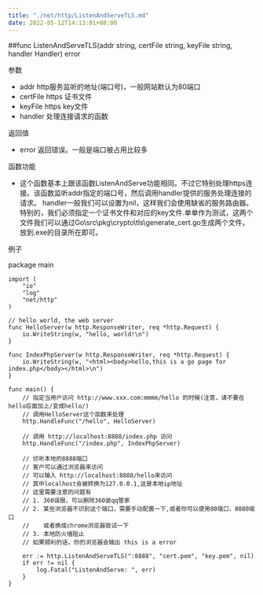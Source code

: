 ```yaml
---
title: "./net/http/ListenAndServeTLS.md"
date: 2022-05-12T14:13:01+08:00
---
```

##func ListenAndServeTLS(addr string, certFile string, keyFile string, handler Handler) error 

参数

- addr http服务监听的地址(端口号)，一般网站默认为80端口
- certFile https 证书文件
- keyFile https key文件
- handler 处理连接请求的函数


返回值

- error 返回错误。一般是端口被占用比较多

函数功能 

- 这个函数基本上跟该函数ListenAndServe功能相同。不过它特别处理https连接。该函数监听addr指定的端口号，然后调用handler提供的服务处理连接的请求。
handler一般我们可以设置为nil，这样我们会使用缺省的服务路由器。特别的，我们必须指定一个证书文件和对应的key文件.单单作为测试，这两个文件我们可以通过Go\src\pkg\crypto\tls\generate_cert.go生成两个文件，放到.exe的目录所在即可。


例子

  package main
	
	import (
		"io"
		"log"
		"net/http"
	)
	
	// hello world, the web server
	func HelloServer(w http.ResponseWriter, req *http.Request) {
		io.WriteString(w, "hello, world!\n")
	}
	
	func IndexPhpServer(w http.ResponseWriter, req *http.Request) {
		io.WriteString(w, "<html><body>hello,this is a go page for index.php</body></html>\n")
	}
	
	func main() {
		// 指定当用户访问 http://www.xxx.com:mmmm/hello 的时候(注意，请不要在hello后面加上/变成hello/)
		// 调用HelloServer这个函数来处理
		http.HandleFunc("/hello", HelloServer)
	
		// 调用 http://localhost:8888/index.php 访问
		http.HandleFunc("/index.php", IndexPhpServer)
	
		// 侦听本地的8888端口
		// 客户可以通过浏览器来访问
		// 可以输入 http://localhost:8888/hello来访问
		// 其中localhost会被转换为127.0.0.1,这是本地ip地址
		// 这里需要注意的问题有
		// 1. 360误报，可以删除360装qq管家
		// 2. 某些浏览器不识别这个端口，需要手动配置一下,或者你可以使用80端口，8080端口
		//    或者换成chrome浏览器尝试一下
		// 3. 本地防火墙阻止
		// 如果顺利的话，你的浏览器会输出 this is a error
	
		err := http.ListenAndServeTLS(":8888", "cert.pem", "key.pem", nil)
		if err != nil {
			log.Fatal("ListenAndServe: ", err)
		}
	}






